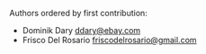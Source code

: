 Authors ordered by first contribution:

* Dominik Dary <ddary@ebay.com>
* Frisco Del Rosario <friscodelrosario@gmail.com>
